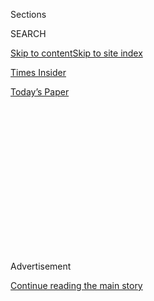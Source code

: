 <div id="app">

<div>

<div>

<div>

<div class="NYTAppHideMasthead css-1q2w90k e1suatyy0">

<div class="section css-ui9rw0 e1suatyy2">

<div class="css-eph4ug er09x8g0">

<div class="css-6n7j50">

</div>

<span class="css-1dv1kvn">Sections</span>

<div class="css-10488qs">

<span class="css-1dv1kvn">SEARCH</span>

</div>

[Skip to content](#site-content)[Skip to site index](#site-index)

</div>

<div id="masthead-section-label" class="css-1wr3we4 eaxe0e00">

[Times Insider](https://www.nytimes.com/section/reader-center)

</div>

<div class="css-10698na e1huz5gh0">

</div>

</div>

<div id="masthead-bar-one" class="section hasLinks css-15hmgas e1csuq9d3">

<div class="css-uqyvli e1csuq9d0">

</div>

<div class="css-1uqjmks e1csuq9d1">

</div>

<div class="css-9e9ivx">

[](https://myaccount.nytimes.com/auth/login?response_type=cookie&client_id=vi)

</div>

<div class="css-1bvtpon e1csuq9d2">

[Today’s Paper](https://www.nytimes.com/section/todayspaper)

</div>

</div>

</div>

</div>

<div data-aria-hidden="false">

<div id="site-content" role="main">

<div>

<div class="css-1aor85t" style="opacity:0.000000001;z-index:-1;visibility:hidden">

<div class="css-1hqnpie">

<div class="css-epjblv">

<span class="css-17xtcya">[Times
Insider](/section/reader-center)</span><span class="css-x15j1o">|</span><span class="css-fwqvlz">The
Quiet Casualties of the Movement for Black Lives</span>

</div>

<div class="css-k008qs">

<div class="css-1iwv8en">

<span class="css-18z7m18"></span>

<div>

</div>

</div>

<span class="css-1n6z4y">https://nyti.ms/2uvSSnu</span>

<div class="css-1705lsu">

<div class="css-4xjgmj">

<div class="css-4skfbu" role="toolbar" data-aria-label="Social Media Share buttons, Save button, and Comments Panel with current comment count" data-testid="share-tools">

  - 
  - 
  - 
  - 
    
    <div class="css-6n7j50">
    
    </div>

  - 
  - 

</div>

</div>

</div>

</div>

</div>

</div>

<div id="NYT_TOP_BANNER_REGION" class="css-13pd83m">

</div>

<div id="top-wrapper" class="css-1sy8kpn">

<div id="top-slug" class="css-l9onyx">

Advertisement

</div>

[Continue reading the main story](#after-top)

<div class="ad top-wrapper" style="text-align:center;height:100%;display:block;min-height:250px">

<div id="top" class="place-ad" data-position="top" data-size-key="top">

</div>

</div>

<div id="after-top">

</div>

</div>

<div id="sponsor-wrapper" class="css-1hyfx7x">

<div id="sponsor-slug" class="css-19vbshk">

Supported by

</div>

[Continue reading the main story](#after-sponsor)

<div id="sponsor" class="ad sponsor-wrapper" style="text-align:center;height:100%;display:block">

</div>

<div id="after-sponsor">

</div>

</div>

<div class="css-1vkm6nb ehdk2mb0">

# The Quiet Casualties of the Movement for Black Lives

</div>

<div class="css-79elbk" data-testid="photoviewer-wrapper">

<div class="css-z3e15g" data-testid="photoviewer-wrapper-hidden">

</div>

<div class="css-1a48zt4 ehw59r15" data-testid="photoviewer-children">

![<span class="css-16f3y1r e13ogyst0" data-aria-hidden="true">Ashley
Yates, a Black Lives Matter organizer and activist, has shared candid
depictions on social media of the toll her work has
taken.</span><span class="css-cnj6d5 e1z0qqy90" itemprop="copyrightHolder"><span class="css-1ly73wi e1tej78p0">Credit...</span><span><span>Christie
Hemm Klok for The New York
Times</span></span></span>](https://static01.nyt.com/images/2018/03/29/pageoneplus/29a2_itt_blm/merlin_135506637_559c8343-167d-4214-9642-a4093100efb0-articleLarge.jpg?quality=75&auto=webp&disable=upscale)

</div>

</div>

<div class="css-xt80pu e12qa4dv0">

<div class="css-18e8msd">

<div class="css-vp77d3 epjyd6m0">

<div class="css-1baulvz">

By [<span class="css-1baulvz last-byline" itemprop="name">John
Eligon</span>](http://www.nytimes.com/by/john-eligon)

</div>

</div>

  - March 28, 2018

  - 
    
    <div class="css-4xjgmj">
    
    <div class="css-d8bdto" role="toolbar" data-aria-label="Social Media Share buttons, Save button, and Comments Panel with current comment count" data-testid="share-tools">
    
      - 
      - 
      - 
      - 
        
        <div class="css-6n7j50">
        
        </div>
    
      - 
      - 
    
    </div>
    
    </div>

</div>

</div>

<div class="section meteredContent css-1r7ky0e" name="articleBody" itemprop="articleBody">

<div class="css-1fanzo5 StoryBodyCompanionColumn">

<div class="css-53u6y8">

I have spent plenty of time over the past few years talking with Black
Lives Matter activists about their work. The conversations are usually
about things like systems and policies, strategies for winning change
and the path forward. In these moments, just as when we see them taking
to the streets in protest, activists come off as strong and resolute,
unflappable and resilient.

But there is a quieter reality of activism: the mental and emotional
hardship of the work, and the resulting stress and depression that
sometimes make it difficult to even get out of bed.

Though this is not often talked about in the open, it is evident to
anyone paying close attention. Over the past two years at least five
prominent activists have died. Two of them were suicides. One was from a
heart attack at age 27. The other two were homicides, which speaks to
the pressures of activism, too — the work they do often antagonizes the
police, and so many are wary of turning to the state for protection.

We decided to explore this topic after Muhiyidin Moye, an activist in
Charleston, [was fatally shot in New
Orleans](https://www.nytimes.com/2018/02/07/us/muhiyidin-moye-dbaha-dead-black-lives-matter.html)
last month. What led activists to die young and how were those deaths
affecting people in the movement?

</div>

</div>

<div class="css-1fanzo5 StoryBodyCompanionColumn">

<div class="css-53u6y8">

I knew right away that reporting out this story would be challenging.
Activists are often wary of sharing with mainstream news outlets,
feeling that they have been burned in the past and their messages have
been twisted. One activist even expressed concern that my article would
sow divisions within the movement. And talking about mental health is
not easy or comfortable for many people to begin with.

One of the first people to whom I reached out was Ashley Yates. I had
developed a relationship with her since her days as an activist in
Ferguson, Mo., after the police killing of Michael Brown. Ms. Yates
didn’t hold back with me: She has already been open on social media
about her struggles within the movement and had a very public falling
out with its leaders.

Ms. Yates had also written about how she was affected by the
hospitalization of Erica Garner, the 27-year-old daughter of Eric
Garner. [Ms. Garner had<span class="css-8l6xbc evw5hdy0"> </span>a heart
attack last year and later
died](https://www.nytimes.com/2017/12/30/nyregion/erica-garner-dead.html);
while she was in a coma, Ms. Yates shared an image on Instagram of a
text message exchange in which Ms. Yates encouraged Ms. Garner to not be
bothered by people talking negatively about her on social media.

“I have to make clear just how invisible some of the most heinous
violence we experience is,” Ms. Yates wrote in the Instagram post in
December. “How we are often left alone on the front lines grown cold
because media and figureheads move on to the next hot story.”

</div>

</div>

<div class="css-1fanzo5 StoryBodyCompanionColumn">

<div class="css-53u6y8">

I asked Ms. Yates, who moved to Oakland a couple of years back to work
as an activist full time, if she ever had the urge to just say forget
it, and take her college degree and go into a traditional profession. Of
course she did, she told me, especially when you see someone dropping
dead at 27 of a heart attack.

“It’s absolutely scary,” said Ms. Yates, 32. “It’s enough to make you
want to quit.”

But more than just reflecting on the difficulties of activism and the
trauma that comes with it, Ms. Yates ventured into another area that I
had not thought about: self-care.

As it turns out, taking care of yourself is a big issue in the present
movement, unlike in times past. There are trained “healers” in
communities who run workshops and do private counseling for activists.
Ms. Yates started seeing a therapist about a year ago. She also talked
about the things that seem small but can make a big difference for her:
going to the ocean, putting her toes in sand, remembering to eat, taking
time to talk with her friends about things that have nothing to do with
activism. Some of these might seem obvious, but for those immersed in
the work, that’s not always the case.

As one reader commented on the story, young activists should temper
their expectations for immediate results “and put their personal health
first in order to reduce their toxic levels of stress.”

Because, he added, “stress can kill; emotionally and spiritually, as
well as physically.”

</div>

</div>

</div>

<div>

</div>

<div>

</div>

<div>

</div>

<div>

<div id="bottom-wrapper" class="css-1ede5it">

<div id="bottom-slug" class="css-l9onyx">

Advertisement

</div>

[Continue reading the main story](#after-bottom)

<div id="bottom" class="ad bottom-wrapper" style="text-align:center;height:100%;display:block;min-height:90px">

</div>

<div id="after-bottom">

</div>

</div>

</div>

</div>

</div>

## Site Index

<div>

</div>

## Site Information Navigation

  - [© <span>2020</span> <span>The New York Times
    Company</span>](https://help.nytimes.com/hc/en-us/articles/115014792127-Copyright-notice)

<!-- end list -->

  - [NYTCo](https://www.nytco.com/)
  - [Contact
    Us](https://help.nytimes.com/hc/en-us/articles/115015385887-Contact-Us)
  - [Work with us](https://www.nytco.com/careers/)
  - [Advertise](https://nytmediakit.com/)
  - [T Brand Studio](http://www.tbrandstudio.com/)
  - [Your Ad
    Choices](https://www.nytimes.com/privacy/cookie-policy#how-do-i-manage-trackers)
  - [Privacy](https://www.nytimes.com/privacy)
  - [Terms of
    Service](https://help.nytimes.com/hc/en-us/articles/115014893428-Terms-of-service)
  - [Terms of
    Sale](https://help.nytimes.com/hc/en-us/articles/115014893968-Terms-of-sale)
  - [Site Map](https://spiderbites.nytimes.com)
  - [Help](https://help.nytimes.com/hc/en-us)
  - [Subscriptions](https://www.nytimes.com/subscription?campaignId=37WXW)

</div>

</div>

</div>

</div>
